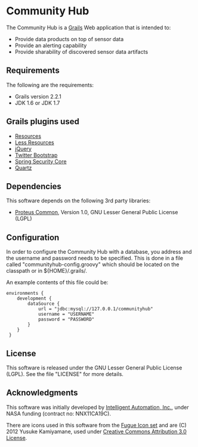 # Community Hub

The Community Hub is a [Grails](http://grails.org "Grails") Web application that is intended to:

* Provide data products on top of sensor data
* Provide an alerting capability
* Provide sharability of discovered sensor data artifacts

## Requirements 

The following are the requirements: 

* Grails version 2.2.1
* JDK 1.6 or JDK 1.7 

## Grails plugins used

* [Resources](http://grails.org/plugin/resources "Resources")
* [Less Resources](http://grails.org/plugin/less-resources "Less Resources")
* [jQuery](http://grails.org/plugin/jquery "jQuery")
* [Twitter Bootstrap](https://github.com/groovydev/twitter-bootstrap-grails-plugin/ "Twitter Bootstrap")
* [Spring Security Core](http://grails.org/plugin/spring-security-core "Spring Security Core")
* [Quartz](http://grails.org/plugin/quartz "Quartz")
 
## Dependencies 

This software depends on the following 3rd party libraries: 

* [Proteus Common](https://github.com/intelligentautomation/proteus-common), Version 1.0, GNU Lesser General Public License (LGPL)

## Configuration 

In order to configure the Community Hub with a database, you address and the username and password needs to be specified. This is done in a file called "communityhub-config.groovy" which should be located on the classpath or in ${HOME}/.grails/. 

An example contents of this file could be: 

    environments {
    	development {
 	    	dataSource {
 		    	url = "jdbc:mysql://127.0.0.1/communityhub"
 			    username = "USERNAME"
 			    password = "PASSWORD"
 		    }
 	    }
     }

## License 

This software is released under the GNU Lesser General Public License (LGPL). See the file "LICENSE" for more details. 

## Acknowledgments

This software was initially developed by [Intelligent Automation, Inc.](http://www.i-a-i.com "IAI"), under NASA funding (contract no: NNX11CA19C). 

There are icons used in this software from the
[Fugue Icon set](http://p.yusukekamiyamane.com/icons/search/fugue/) and are   (C) 2012 Yusuke Kamiyamane, used under
[Creative Commons
Attribution 3.0 License](http://creativecommons.org/licenses/by/3.0/).

